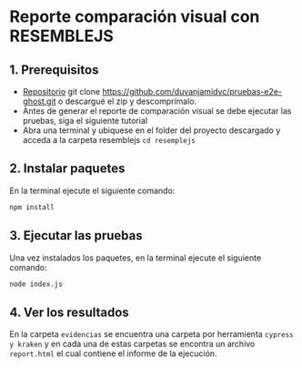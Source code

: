 # Reporte comparación visual con RESEMBLEJS

## 1. Prerequisitos
- [Repositorio](https://github.com/duvanjamidvc/pruebas-e2e-ghost) git clone https://github.com/duvanjamidvc/pruebas-e2e-ghost.git o descargué el zip y descomprímalo.
- Antes de generar el reporte de comparación visual se debe ejecutar las pruebas, siga el siguiente tutorial
- Abra una terminal y ubiquese en el folder del proyecto descargado y acceda a la carpeta resemblejs `cd resemplejs`

## 2. Instalar paquetes
En la terminal ejecute el siguiente comando:
```bash
npm install
```

## 3. Ejecutar las pruebas
Una vez instalados los paquetes, en la terminal ejecute el siguiente comando:
```bash
node index.js
```

## 4. Ver los resultados

En la carpeta `evidencias` se encuentra una carpeta por herramienta `cypress y kraken` y en cada una de estas carpetas se encontra un archivo `report.html`
el cual contiene el informe de la ejecución.
